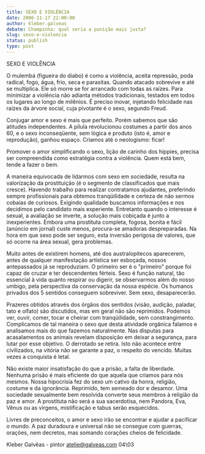 ```yaml
---
title: SEXO E VIOLÊNCIA
date: 2006-11-17 22:00:00
author: kleber.galveas
debate: Champinha: qual seria a punição mais justa?
slug: sexo-e-violencia
status: publish 
type: post
---
```


SEXO E VIOLÊNCIA  

  

O mulembá (figueira do diabo) é como a violência, aceita repressão, poda radical, fogo, água, frio, seca e parasitas. Quando atacado sobrevive e até se multiplica. Ele só morre se for arrancado com todas as raízes. Para minimizar a violência não adianta métodos tradicionais, testados em todos os lugares ao longo de milênios. É preciso inovar, injetando felicidade nas raízes da árvore social, cuja pivotante é o sexo, segundo Freud.  

Conjugar amor e sexo é mais que perfeito. Porém sabemos que são atitudes independentes. A pílula revolucionou costumes a partir dos anos 60, e o sexo inconseqüente, sem lógica e produto (isto é, amor e reprodução), ganhou espaço. Criamos até o neologismo: ficar!   

Promover o amor simplificando o sexo, lição de carinho dos hippies, precisa ser compreendida como estratégia contra a violência. Quem está bem, tende a fazer o bem.   

A maneira equivocada de lidarmos com sexo em sociedade, resulta na valorização da prostituição (é o segmento de classificados que mais cresce). Havendo trabalho para realizar contratamos ajudantes, preferindo sempre profissionais para obtemos tranqüilidade e certeza de não sermos cobaias de curiosos. Exigindo qualidade buscamos informações e nos decidimos pelo candidato mais experiente. Entretanto quando o interesse é sexual, a avaliação se inverte, a solução mais cobiçada é junto a inexperientes. Embora uma prostituta completa, fogosa, bonita e fácil (anúncio em jornal) custe menos, procura-se amadoras despreparadas. Na hora em que sexo pode ser seguro, esta inversão perigosa de valores, que só ocorre na área sexual, gera problemas.  

Muito antes de existirem homens, até dos australopitecos aparecerem, antes de qualquer manifestação artística ser esboçada, nossos antepassados já se reproduziam. O primeiro ser é o "primeiro" porque foi capaz de cruzar e ter descendentes férteis. Sexo é função natural, tão essencial à vida quanto respirar ou digerir, se observarmos além do nosso umbigo, pela perspectiva da conservação da nossa espécie. Os humanos privados dos 5 sentidos conseguem sobreviver. Sem sexo, desaparecerão.   

Prazeres obtidos através dos órgãos dos sentidos (visão, audição, paladar, tato e olfato) são discutidos, mas em geral não são reprimidos. Podemos ver, ouvir, comer, tocar e cheirar com tranqüilidade, sem constrangimento. Complicamos de tal maneira o sexo que desta atividade orgânica falamos e analisamos mais do que fazemos naturalmente. Nas disputas para acasalamentos os animais revelam disposição em deixar a segurança, para lutar por esse objetivo. O derrotado se retira. Isto não acontece entre civilizados, na vitória não se garante a paz, o respeito do vencido. Muitas vezes a conquista é letal.  

Não existe maior insatisfação do que a prisão, a falta de liberdade. Nenhuma prisão é mais eficiente do que aquela que criamos para nós mesmos. Nossa hipocrisia fez do sexo um cativo da honra, religião, costume e da ignorância. Reprimido, tem semeado dor e desamor. Uma sociedade sexualmente bem resolvida converte seus membros à religião da paz e amor. A prostituta não será a sua sacerdotisa, nem Pandora, Eva, Vênus ou as virgens, mistificação e tabus serão esquecidos.  

 Livres de preconceitos, o amor e sexo irão se encontrar e ajudar a pacificar o mundo. A paz duradoura e universal não se consegue com guerras, orações, nem decretos, mas somando corações cheios de felicidade.  

Kleber Galvêas - pintor atelie@galveas.com 04\03
